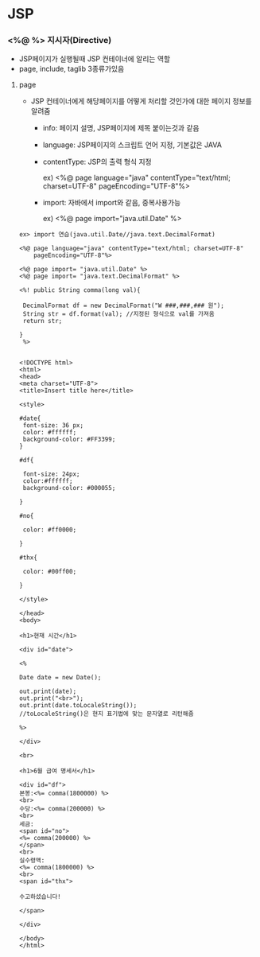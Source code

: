 # JSP

### <%@ %> 지시자(Directive)

- JSP페이지가 실행될때 JSP 컨테이너에 알리는 역할
- page, include, taglib 3종류가있음



1. page

   - JSP 컨테이너에게 해당페이지를 어떻게 처리할 것인가에 대한 페이지 정보를 알려줌

     - info: 페이지 설명,  JSP페이지에 제목 붙이는것과 같음

     - language: JSP페이지의 스크립트 언어 지정, 기본값은 JAVA

     - contentType: JSP의 출력 형식 지정

       ex) <%@ page language="java" contentType="text/html; charset=UTF-8" pageEncoding="UTF-8"%>

     - import: 자바에서 import와 같음, 중복사용가능

       ex) <%@ page import="java.util.Date" %> 

   ```
   ex> import 연습(java.util.Date//java.text.DecimalFormat)
   
   <%@ page language="java" contentType="text/html; charset=UTF-8"
       pageEncoding="UTF-8"%>
       
   <%@ page import= "java.util.Date" %>
   <%@ page import= "java.text.DecimalFormat" %>
   
   <%! public String comma(long val){
   	
   	DecimalFormat df = new DecimalFormat("W ###,###,### 원");
   	String str = df.format(val); //지정된 형식으로 val를 가져옴
   	return str;
   		
   }
   	%>
   
   
   <!DOCTYPE html>
   <html>
   <head>
   <meta charset="UTF-8">
   <title>Insert title here</title>
   
   <style>
   
   #date{
   	font-size: 36 px;
   	color: #ffffff;
   	background-color: #FF3399;
   }
   
   #df{
   
   	font-size: 24px;
   	color:#ffffff;
   	background-color: #000055;
   
   }
   
   #no{
   
   	color: #ff0000;
   
   }
   
   #thx{
   	
   	color: #00ff00;
   
   }
   
   </style>
   
   </head>
   <body>
   
   <h1>현재 시간</h1>
   
   <div id="date">
   
   <%
   
   Date date = new Date();
   
   out.print(date);
   out.print("<br>");
   out.print(date.toLocaleString());
   //toLocaleString()은 현지 표기법에 맞는 문자열로 리턴해줌
   
   %>
   
   </div>
   
   <br>
   
   <h1>6월 급여 명세서</h1>
   
   <div id="df">
   본봉:<%= comma(1800000) %>
   <br>
   수당:<%= comma(200000) %>
   <br>
   세금:
   <span id="no">
   <%= comma(200000) %>
   </span>
   <br>
   실수령액:
   <%= comma(1800000) %>
   <br>
   <span id="thx">
   
   수고하셨습니다!
   
   </span>
   
   </div>
   
   </body>
   </html>
   ```

   